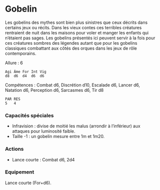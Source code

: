 # Gobelin
Les gobelins des mythes sont bien plus sinistres que ceux décrits dans certains jeux ou récits. Dans les vieux contes ces terribles créatures rentraient de nuit dans les maisons pour voler et manger les enfants qui n’étaient pas sages. Les gobelins présentés ici peuvent servir à la fois pour ces créatures sombres des légendes autant que pour les gobelins classiques combattant aux côtés des orques dans les jeux de rôle contemporains.

Allure : 6
```
Agi	Âme	For	Int	Vig
d8	d6	d4	d6	d6
```
Compétences : Combat d6, Discrétion d10, Escalade d6, Lancer d6, Natation d6, Perception d6, Sarcasmes d6, Tir d8
```
PAR	RES
5	4
```
### Capacités spéciales
- Infravision : divise de moitié les malus (arrondir à l’inférieur) aux attaques pour luminosité faible.
- Taille -1 : un gobelin mesure entre 1m et 1m20.

### Actions
- Lance courte : Combat d6, 2d4

### Equipement
Lance courte (For+d6).

